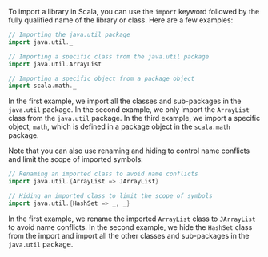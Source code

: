 To import a library in Scala, you can use the `import` keyword followed by the fully qualified name of the library or class. Here are a few examples:

```scala
// Importing the java.util package
import java.util._

// Importing a specific class from the java.util package
import java.util.ArrayList

// Importing a specific object from a package object
import scala.math._
```

In the first example, we import all the classes and sub-packages in the `java.util` package. In the second example, we only import the `ArrayList` class from the `java.util` package. In the third example, we import a specific object, `math`, which is defined in a package object in the `scala.math` package.

Note that you can also use renaming and hiding to control name conflicts and limit the scope of imported symbols:

```scala
// Renaming an imported class to avoid name conflicts
import java.util.{ArrayList => JArrayList}

// Hiding an imported class to limit the scope of symbols
import java.util.{HashSet => _, _}
```

In the first example, we rename the imported `ArrayList` class to `JArrayList` to avoid name conflicts. In the second example, we hide the `HashSet` class from the import and import all the other classes and sub-packages in the `java.util` package.